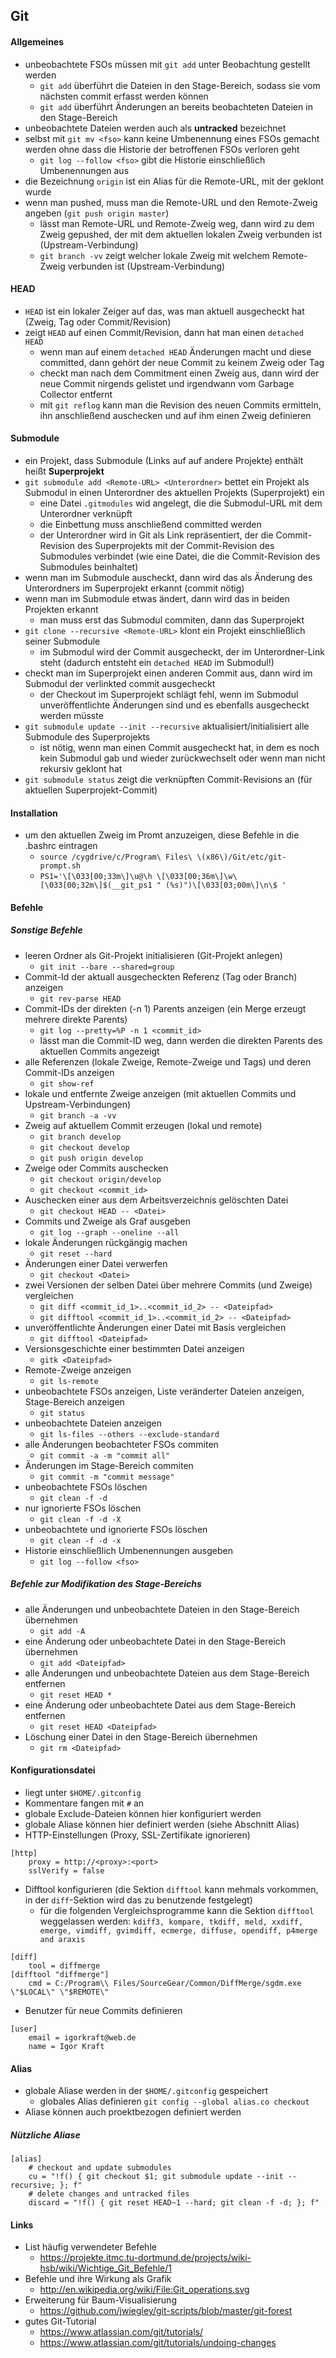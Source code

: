 ## Git

#### Allgemeines

- unbeobachtete FSOs müssen mit `git add` unter Beobachtung gestellt werden
  - `git add` überführt die Dateien in den Stage-Bereich, sodass sie vom nächsten commit erfasst werden können
  - `git add` überführt Änderungen an bereits beobachteten Dateien in den Stage-Bereich
- unbeobachtete Dateien werden auch als **untracked** bezeichnet
- selbst mit `git mv <fso>` kann keine Umbenennung eines FSOs gemacht werden ohne dass die Historie der betroffenen FSOs verloren geht
  - `git log --follow <fso>` gibt die Historie einschließlich Umbenennungen aus
- die Bezeichnung `origin` ist ein Alias für die Remote-URL, mit der geklont wurde
- wenn man pushed, muss man die Remote-URL und den Remote-Zweig angeben (`git push origin master`)
  - lässt man Remote-URL und Remote-Zweig weg, dann wird zu dem Zweig gepushed, der mit dem aktuellen lokalen Zweig verbunden ist (Upstream-Verbindung)
  - `git branch -vv` zeigt welcher lokale Zweig mit welchem Remote-Zweig verbunden ist (Upstream-Verbindung)

#### HEAD

- `HEAD` ist ein lokaler Zeiger auf das, was man aktuell ausgecheckt hat (Zweig, Tag oder Commit/Revision)
- zeigt `HEAD` auf einen Commit/Revision, dann hat man einen `detached HEAD`
  - wenn man auf einem `detached HEAD` Änderungen macht und diese committed, dann gehört der neue Commit zu keinem Zweig oder Tag
  - checkt man nach dem Commitment einen Zweig aus, dann wird der neue Commit nirgends gelistet und irgendwann vom Garbage Collector entfernt
  - mit `git reflog` kann man die Revision des neuen Commits ermitteln, ihn anschließend auschecken und auf ihm einen Zweig definieren

#### Submodule

- ein Projekt, dass Submodule (Links auf auf andere Projekte) enthält heißt **Superprojekt**
- `git submodule add <Remote-URL> <Unterordner>` bettet ein Projekt als Submodul in einen Unterordner des aktuellen Projekts (Superprojekt) ein
  - eine Datei `.gitmodules` wid angelegt, die die Submodul-URL mit dem Unterordner verknüpft
  - die Einbettung muss anschließend committed werden
  - der Unterordner wird in Git als Link repräsentiert, der die Commit-Revision des Superprojekts mit der Commit-Revision des Submodules verbindet (wie eine Datei, die die Commit-Revision des Submodules beinhaltet)
- wenn man im Submodule auscheckt, dann wird das als Änderung des Unterordners im Superprojekt erkannt (commit nötig)
- wenn man im Submodule etwas ändert, dann wird das in beiden Projekten erkannt
  - man muss erst das Submodul commiten, dann das Superprojekt
- `git clone --recursive <Remote-URL>` klont ein Projekt einschließlich seiner Submodule
  - im Submodul wird der Commit ausgecheckt, der im Unterordner-Link steht (dadurch entsteht ein `detached HEAD` im Submodul!)
- checkt man im Superprojekt einen anderen Commit aus, dann wird im Submodul der verlinkted commit ausgecheckt
  - der Checkout im Superprojekt schlägt fehl, wenn im Submodul unveröffentlichte Änderungen sind und es ebenfalls ausgecheckt werden müsste
- `git submodule update --init --recursive` aktualisiert/initialisiert alle Submodule des Superprojekts
  - ist nötig, wenn man einen Commit ausgecheckt hat, in dem es noch kein Submodul gab und wieder zurückwechselt oder wenn man nicht rekursiv geklont hat
- `git submodule status` zeigt die verknüpften Commit-Revisions an (für aktuellen Superprojekt-Commit)

#### Installation

- um den aktuellen Zweig im Promt anzuzeigen, diese Befehle in die .bashrc eintragen
  - `source /cygdrive/c/Program\ Files\ \(x86\)/Git/etc/git-prompt.sh`
  - `PS1='\[\033[00;33m\]\u@\h \[\033[00;36m\]\w\[\033[00;32m\]$(__git_ps1 " (%s)")\[\033[03;00m\]\n\$ '`

#### Befehle

##### Sonstige Befehle

- leeren Ordner als Git-Projekt initialisieren (Git-Projekt anlegen)
  - `git init --bare --shared=group`
- Commit-Id der aktuall ausgecheckten Referenz (Tag oder Branch) anzeigen
  - `git rev-parse HEAD`
- Commit-IDs der direkten (-n 1) Parents anzeigen (ein Merge erzeugt mehrere direkte Parents)
  - `git log --pretty=%P -n 1 <commit_id>`
  - lässt man die Commit-ID weg, dann werden die direkten Parents des aktuellen Commits angezeigt
- alle Referenzen (lokale Zweige, Remote-Zweige und Tags) und deren Commit-IDs anzeigen
  - `git show-ref`
- lokale und entfernte Zweige anzeigen (mit aktuellen Commits und Upstream-Verbindungen)
  - `git branch -a -vv`
- Zweig auf aktuellem Commit erzeugen (lokal und remote)
  - `git branch develop`
  - `git checkout develop`
  - `git push origin develop`
- Zweige oder Commits auschecken
  - `git checkout origin/develop`
  - `git checkout <commit_id>`
- Auschecken einer aus dem Arbeitsverzeichnis gelöschten Datei
  - `git checkout HEAD -- <Datei>`
- Commits und Zweige als Graf ausgeben
  - `git log --graph --oneline --all`
- lokale Änderungen rückgängig machen
  - `git reset --hard`
- Änderungen einer Datei verwerfen
  - `git checkout <Datei>`
- zwei Versionen der selben Datei über mehrere Commits (und Zweige) vergleichen
  - `git diff <commit_id_1>..<commit_id_2> -- <Dateipfad>`
  - `git difftool <commit_id_1>..<commit_id_2> -- <Dateipfad>`
- unveröffentlichte Änderungen einer Datei mit Basis vergleichen
  - `git difftool <Dateipfad>`
- Versionsgeschichte einer bestimmten Datei anzeigen
  - `gitk <Dateipfad>`
- Remote-Zweige anzeigen
  - `git ls-remote`
- unbeobachtete FSOs anzeigen, Liste veränderter Dateien anzeigen, Stage-Bereich anzeigen
  - `git status`
- unbeobachtete Dateien anzeigen
  - `git ls-files --others --exclude-standard`
- alle Änderungen beobachteter FSOs commiten
  - `git commit -a -m "commit all"`
- Änderungen im Stage-Bereich commiten
  - `git commit -m "commit message"`
- unbeobachtete FSOs löschen
  - `git clean -f -d`
- nur ignorierte FSOs löschen
  - `git clean -f -d -X`
- unbeobachtete und ignorierte FSOs löschen
  - `git clean -f -d -x`
- Historie einschließlich Umbenennungen ausgeben
  - `git log --follow <fso>`

##### Befehle zur Modifikation des Stage-Bereichs
- alle Änderungen und unbeobachtete Dateien in den Stage-Bereich übernehmen
  - `git add -A`
- eine Änderung oder unbeobachtete Datei in den Stage-Bereich übernehmen
  - `git add <Dateipfad>`
- alle Änderungen und unbeobachtete Dateien aus dem Stage-Bereich entfernen
  - `git reset HEAD *`
- eine Änderung oder unbeobachtete Datei aus dem Stage-Bereich entfernen
  - `git reset HEAD <Dateipfad>`
- Löschung einer Datei in den Stage-Bereich übernehmen
  - `git rm <Dateipfad>`

#### Konfigurationsdatei

- liegt unter `$HOME/.gitconfig`
- Kommentare fangen mit `#` an
- globale Exclude-Dateien können hier konfiguriert werden
- globale Aliase können hier definiert werden (siehe Abschnitt Alias)
- HTTP-Einstellungen (Proxy, SSL-Zertifikate ignorieren)
```
[http]
	proxy = http://<proxy>:<port>
	sslVerify = false
```
- Difftool konfigurieren (die Sektion `difftool` kann mehmals vorkommen, in der `diff`-Sektion wird das zu benutzende festgelegt)
  - für die folgenden Vergleichsprogramme kann die Sektion `difftool` weggelassen werden: `kdiff3, kompare, tkdiff, meld, xxdiff, emerge, vimdiff, gvimdiff, ecmerge, diffuse, opendiff, p4merge and araxis`
```
[diff]
	tool = diffmerge
[difftool "diffmerge"]
	cmd = C:/Program\\ Files/SourceGear/Common/DiffMerge/sgdm.exe \"$LOCAL\" \"$REMOTE\"
```
- Benutzer für neue Commits definieren
```
[user]
	email = igorkraft@web.de
	name = Igor Kraft
```
#### Alias

- globale Aliase werden in der `$HOME/.gitconfig` gespeichert
  - globales Alias definieren `git config --global alias.co checkout`
- Aliase können auch proektbezogen definiert werden

##### Nützliche Aliase
```
[alias]
	# checkout and update submodules
	cu = "!f() { git checkout $1; git submodule update --init --recursive; }; f"
	# delete changes and untracked files
	discard = "!f() { git reset HEAD~1 --hard; git clean -f -d; }; f"
```

#### Links

- List häufig verwendeter Befehle
  - https://projekte.itmc.tu-dortmund.de/projects/wiki-hsb/wiki/Wichtige_Git_Befehle/1
- Befehle und ihre Wirkung als Grafik
  - http://en.wikipedia.org/wiki/File:Git_operations.svg
- Erweiterung für Baum-Visualisierung
  - https://github.com/jwiegley/git-scripts/blob/master/git-forest
- gutes Git-Tutorial
  - https://www.atlassian.com/git/tutorials/
  - https://www.atlassian.com/git/tutorials/undoing-changes
